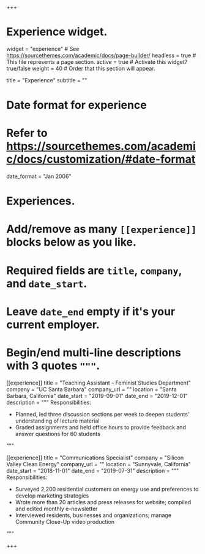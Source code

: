 +++
# Experience widget.
widget = "experience"  # See https://sourcethemes.com/academic/docs/page-builder/
headless = true  # This file represents a page section.
active = true  # Activate this widget? true/false
weight = 40  # Order that this section will appear.

title = "Experience"
subtitle = ""

# Date format for experience
#   Refer to https://sourcethemes.com/academic/docs/customization/#date-format
date_format = "Jan 2006"

# Experiences.
#   Add/remove as many `[[experience]]` blocks below as you like.
#   Required fields are `title`, `company`, and `date_start`.
#   Leave `date_end` empty if it's your current employer.
#   Begin/end multi-line descriptions with 3 quotes `"""`.
[[experience]]
  title = "Teaching Assistant - Feminist Studies Department"
  company = "UC Santa Barbara"
  company_url = ""
  location = "Santa Barbara, California"
  date_start = "2019-09-01"
  date_end = "2019-12-01"
  description = """
  Responsibilities:
  
  * Planned,	led	three	discussion	sections	per	week	to	deepen	students’	understanding	of	lecture	material
  * Graded assignments	and	held	office	hours	to	provide	feedback	and	answer	questions	for	60	students

  """

[[experience]]
  title = "Communications Specialist"
  company = "Silicon Valley Clean Energy"
  company_url = ""
  location = "Sunnyvale, California"
  date_start = "2018-11-01"
  date_end = "2019-07-31"
  description = """
  Responsibilities: 
  
  * Surveyed	2,200	residential	customers on	energy	use	and	preferences to develop	marketing	strategies
  * Wrote	more	than	20	articles	and	press	releases	for	website;	compiled and	edited monthly	e-newsletter
  * Interviewed residents,	businesses	and	organizations;	manage	Community	Close-Up	video	production
  
  """

+++
